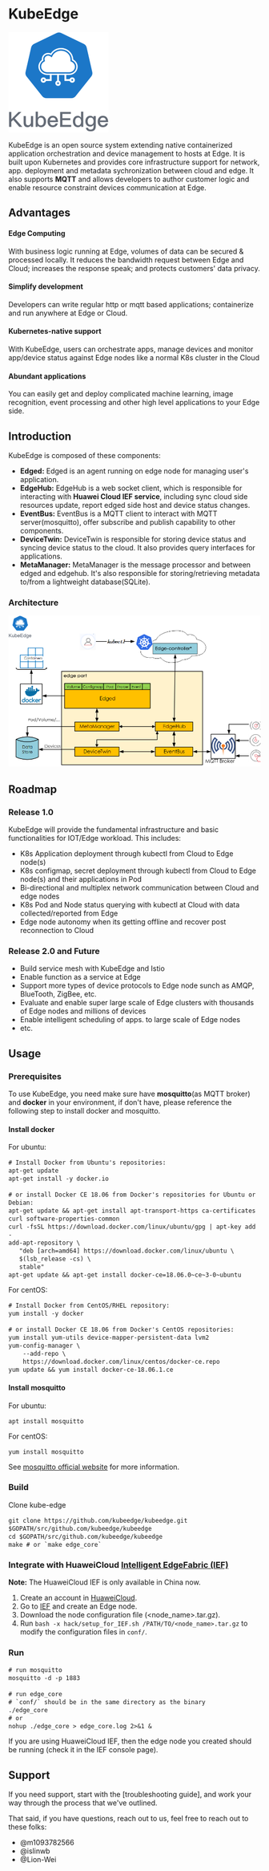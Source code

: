 # KubeEdge

<img src="./images/KubeEdge_logo.png">

KubeEdge is an open source system extending native containerized application orchestration and device management to hosts at Edge. It is built upon Kubernetes and provides core infrastructure support for network, app. deployment and metadata sychronization between cloud and edge. It also supports **MQTT** and allows developers to author customer logic and enable resource constraint devices communication at Edge.

## Advantages

#### Edge Computing

With business logic running at Edge, volumes of data can be secured & processed locally. It reduces the bandwidth request between Edge and Cloud; increases the response speak; and protects customers' data privacy. 

#### Simplify development

Developers can write regular http or mqtt based applications; containerize and run anywhere at Edge or Cloud.

#### Kubernetes-native support

With KubeEdge, users can orchestrate apps, manage devices and monitor app/device status against Edge nodes like a normal K8s cluster in the Cloud

#### Abundant applications

You can easily get and deploy complicated machine learning, image recognition, event processing and other high level applications to your Edge side.

## Introduction

KubeEdge is composed of these components:

- **Edged:** Edged is an agent running on edge node for managing user's application.
- **EdgeHub:** EdgeHub is a web socket client, which is responsible for interacting with **Huawei Cloud IEF service**, including sync cloud side resources update, report edged side host and device status changes.
- **EventBus:** EventBus is a MQTT client to interact with MQTT server(mosquitto), offer subscribe and publish capability to other components.
- **DeviceTwin:** DeviceTwin is responsible for storing device status and syncing device status to the cloud. It also provides query interfaces for applications.
- **MetaManager:** MetaManager is the message processor and between edged and edgehub. It's also responsible for storing/retrieving metadata to/from a lightweight database(SQLite). 

### Architecture

<img src="./images/kubeedge_arch.png">

## Roadmap

### Release 1.0
KubeEdge will provide the fundamental infrastructure and basic functionalities for IOT/Edge workload. This includes: 
- K8s Application deployment through kubectl from Cloud to Edge node(s)
- K8s configmap, secret deployment through kubectl from Cloud to Edge node(s) and their applications in Pod
- Bi-directional and multiplex network communication between Cloud and edge nodes
- K8s Pod and Node status querying with kubectl at Cloud with data collected/reported from Edge
- Edge node autonomy when its getting offline and recover post reconnection to Cloud

### Release 2.0 and Future
- Build service mesh with KubeEdge and Istio 
- Enable function as a service at Edge
- Support more types of device protocols to Edge node sunch as AMQP, BlueTooth, ZigBee, etc.
- Evaluate and enable super large scale of Edge clusters with thousands of Edge nodes and millions of devices
- Enable intelligent scheduling of apps. to large scale of Edge nodes
- etc.

## Usage

### Prerequisites

To use KubeEdge, you need make sure have **mosquitto**(as MQTT broker) and **docker** in your environment, if don't have, please reference the following step to install docker and mosquitto.

#### Install docker

For ubuntu:

```shell
# Install Docker from Ubuntu's repositories:
apt-get update
apt-get install -y docker.io

# or install Docker CE 18.06 from Docker's repositories for Ubuntu or Debian:
apt-get update && apt-get install apt-transport-https ca-certificates curl software-properties-common
curl -fsSL https://download.docker.com/linux/ubuntu/gpg | apt-key add -
add-apt-repository \
   "deb [arch=amd64] https://download.docker.com/linux/ubuntu \
   $(lsb_release -cs) \
   stable"
apt-get update && apt-get install docker-ce=18.06.0~ce~3-0~ubuntu
```

For centOS:

```shell
# Install Docker from CentOS/RHEL repository:
yum install -y docker

# or install Docker CE 18.06 from Docker's CentOS repositories:
yum install yum-utils device-mapper-persistent-data lvm2
yum-config-manager \
    --add-repo \
    https://download.docker.com/linux/centos/docker-ce.repo
yum update && yum install docker-ce-18.06.1.ce
```

#### Install mosquitto

For ubuntu:

```shell
apt install mosquitto
```

For centOS:

```shell
yum install mosquitto
```

See [mosquitto official website](https://mosquitto.org/download/) for more information.

### Build

Clone kube-edge

```shell
git clone https://github.com/kubeedge/kubeedge.git $GOPATH/src/github.com/kubeedge/kubeedge
cd $GOPATH/src/github.com/kubeedge/kubeedge
make # or `make edge_core`
```

### Integrate with HuaweiCloud [Intelligent EdgeFabric (IEF)](https://www.huaweicloud.com/product/ief.html)
**Note:** The HuaweiCloud IEF is only available in China now.

1. Create an account in [HuaweiCloud](https://www.huaweicloud.com).
2. Go to [IEF](https://www.huaweicloud.com/product/ief.html) and create an Edge node.
3. Download the node configuration file (<node_name>.tar.gz).
4. Run `bash -x hack/setup_for_IEF.sh /PATH/TO/<node_name>.tar.gz` to modify the configuration files in `conf/`.



### Run

```shell
# run mosquitto
mosquitto -d -p 1883

# run edge_core
# `conf/` should be in the same directory as the binary
./edge_core
# or
nohup ./edge_core > edge_core.log 2>&1 &
```

If you are using HuaweiCloud IEF, then the edge node you created should be running (check it in the IEF console page).

## Support

If you need support, start with the [troubleshooting guide], and work your way through the process that we've outlined.

That said, if you have questions, reach out to us, feel free to reach out to these folks:

- @m1093782566 
- @islinwb 
- @Lion-Wei 





